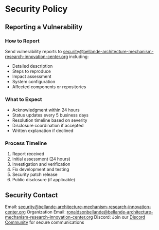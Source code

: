 # Security Policy

## Reporting a Vulnerability

### How to Report

Send vulnerability reports to security@bellande-architecture-mechanism-research-innovation-center.org including:
- Detailed description
- Steps to reproduce
- Impact assessment
- System configuration
- Affected components or repositories

### What to Expect

- Acknowledgment within 24 hours
- Status updates every 5 business days
- Resolution timeline based on severity
- Disclosure coordination if accepted
- Written explanation if declined

### Process Timeline

1. Report received
2. Initial assessment (24 hours)
3. Investigation and verification
4. Fix development and testing
5. Security patch release
6. Public disclosure (if applicable)

## Security Contact

Email: security@bellande-architecture-mechanism-research-innovation-center.org
Organization Email: ronaldsonbellande@bellande-architecture-mechanism-research-innovation-center.org
Discord: Join our [Discord Community](https://discord.gg/fdkGVKp7wx) for secure communications
